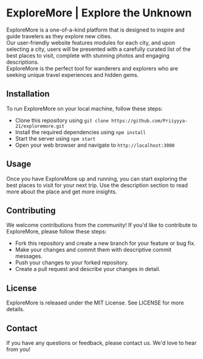 # ExploreMore | Explore the Unknown

ExploreMore is a one-of-a-kind platform that is designed to inspire and guide travelers as they explore new cities. 
<br>
Our user-friendly website features modules for each city, and upon selecting a city, users will be presented with a carefully curated list of the best places to visit, complete with stunning photos and engaging descriptions. 
<br>
ExploreMore is the perfect tool for wanderers and explorers who are seeking unique travel experiences and hidden gems. 

## Installation

To run ExploreMore on your local machine, follow these steps:

- Clone this repository using ```git clone https://github.com/Priiyyya-21/exploremore.git```
- Install the required dependencies using ```npm install```
- Start the server using ```npm start```
- Open your web browser and navigate to ```http://localhost:3000```

## Usage

Once you have ExploreMore up and running, you can start exploring the best places to visit for your next trip. Use the description section to read more about the place and get more insights.  

## Contributing

We welcome contributions from the community! If you'd like to contribute to ExploreMore, please follow these steps:

- Fork this repository and create a new branch for your feature or bug fix.
- Make your changes and commit them with descriptive commit messages.
- Push your changes to your forked repository.
- Create a pull request and describe your changes in detail.

## License

ExploreMore is released under the MIT License. See LICENSE for more details.

## Contact

If you have any questions or feedback, please contact us. We'd love to hear from you!

